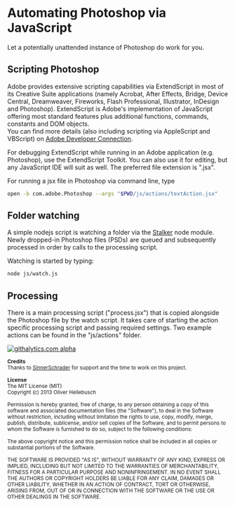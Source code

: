 # Automating Photoshop via JavaScript

Let a potentially unattended instance of Photoshop do work for you.


## Scripting Photoshop

Adobe provides extensive scripting capabilities via ExtendScript in most of its Creative Suite applications (namely Acrobat, After Effects, Bridge, Device Central, Dreamweaver, Fireworks, Flash Professional, Illustrator, InDesign and Photoshop). ExtendScript is Adobe's implementation of JavaScript offering most standard features plus additional functions, commands, constants and DOM objects.  
You can find more details (also including scripting via AppleScript and VBScript) on [Adobe Developer Connection](http://www.adobe.com/devnet/photoshop/scripting.html).

For debugging ExtendScript while running in an Adobe application (e.g. Photoshop), use the ExtendScript Toolkit. You can also use it for editing, but any JavaScript IDE will suit as well. The preferred file extension is ".jsx".

For running a jsx file in Photoshop via command line, type
```Bash
open -b com.adobe.Photoshop --args "$PWD/js/actions/textAction.jsx"
```

## Folder watching

A simple nodejs script is watching a folder via the [Stalker](https://github.com/jslatts/stalker) node module. Newly dropped-in Photoshop files (PSDs) are queued and subsequently processed in order by calls to the processing script.

Watching is started by typing:
```Bash
node js/watch.js
```

## Processing

There is a main processing script ("process.jsx") that is copied alongside the Photoshop file by the watch script. It takes care of starting the action specific processing script and passing required settings. Two example actions can be found in the "js/actions" folder.

[![githalytics.com alpha](https://cruel-carlota.gopagoda.com/572059243a8d66f208b0bb95e1bf7629 "githalytics.com")](http://githalytics.com/olihel/ps-scripting)

<sub>**Credits**</sub>  
<sub>Thanks to [SinnerSchrader](http://www.sinnerschrader.com/) for support and the time to work on this project.</sub>

<sub>**License**</sub>  
<sub>The MIT License (MIT)</sub>  
<sub>Copyright (c) 2013 Oliver Hellebusch</sub>

<sub>Permission is hereby granted, free of charge, to any person obtaining a copy of this software and associated documentation files (the "Software"), to deal in the Software without restriction, including without limitation the rights to use, copy, modify, merge, publish, distribute, sublicense, and/or sell copies of the Software, and to permit persons to whom the Software is furnished to do so, subject to the following conditions:</sub>

<sub>The above copyright notice and this permission notice shall be included in all copies or substantial portions of the Software.</sub>

<sub>THE SOFTWARE IS PROVIDED "AS IS", WITHOUT WARRANTY OF ANY KIND, EXPRESS OR IMPLIED, INCLUDING BUT NOT LIMITED TO THE WARRANTIES OF MERCHANTABILITY, FITNESS FOR A PARTICULAR PURPOSE AND NONINFRINGEMENT. IN NO EVENT SHALL THE AUTHORS OR COPYRIGHT HOLDERS BE LIABLE FOR ANY CLAIM, DAMAGES OR OTHER LIABILITY, WHETHER IN AN ACTION OF CONTRACT, TORT OR OTHERWISE, ARISING FROM, OUT OF OR IN CONNECTION WITH THE SOFTWARE OR THE USE OR OTHER DEALINGS IN THE SOFTWARE.</sub>
